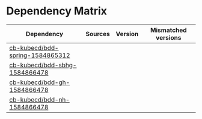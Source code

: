 # Dependency Matrix

Dependency | Sources | Version | Mismatched versions
---------- | ------- | ------- | -------------------
[cb-kubecd/bdd-spring-1584865312](https://github.com/cb-kubecd/bdd-spring-1584865312.git) |  | []() | 
[cb-kubecd/bdd-sbhg-1584866478](https://github.com/cb-kubecd/bdd-sbhg-1584866478.git) |  | []() | 
[cb-kubecd/bdd-gh-1584866478](https://github.com/cb-kubecd/bdd-gh-1584866478.git) |  | []() | 
[cb-kubecd/bdd-nh-1584866478](https://github.com/cb-kubecd/bdd-nh-1584866478.git) |  | []() | 
